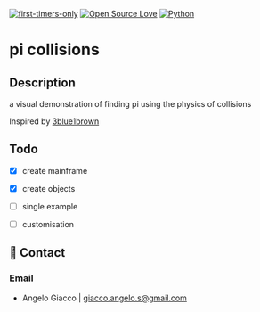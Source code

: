 [![first-timers-only](https://img.shields.io/badge/first--timers--only-friendly-blue.svg?style=flat-square)](https://www.firsttimersonly.com/)
[![Open Source Love](https://img.shields.io/badge/Open%20Source-%E2%9D%A4-blueviolet.svg)](https://opensource.com/article/18/11/reasons-love-open-source)
[![Python](https://img.shields.io/badge/language-python-success.svg)](https://www.python.org/)

# pi collisions

## Description

a visual demonstration of finding pi using the physics of collisions

Inspired by [3blue1brown](https://www.youtube.com/watch?v=HEfHFsfGXjs)

## Todo
- [x] create mainframe
- [x] create objects
- [ ] single example
- [ ] customisation


## 📧 Contact
### Email
- Angelo Giacco | giacco.angelo.s@gmail.com
